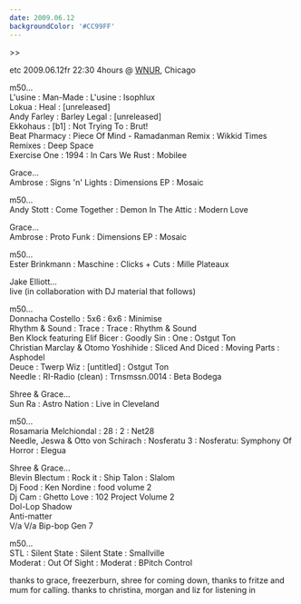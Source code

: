 ```yaml
---
date: 2009.06.12
backgroundColor: '#CC99FF'
---
```


\>>

etc 2009.06.12fr 22:30 4hours @ [WNUR](http://www.wnur.org/), Chicago  

m50...  
L'usine : Man-Made : L'usine : Isophlux  
Lokua : Heal : \[unreleased\]  
Andy Farley : Barley Legal : \[unreleased\]  
Ekkohaus : \[b1\] : Not Trying To : Brut!  
Beat Pharmacy : Piece Of Mind - Ramadanman Remix : Wikkid Times Remixes : Deep Space  
Exercise One : 1994 : In Cars We Rust : Mobilee  

Grace...  
Ambrose : Signs 'n' Lights : Dimensions EP : Mosaic  

m50...  
Andy Stott : Come Together : Demon In The Attic : Modern Love  

Grace...  
Ambrose : Proto Funk : Dimensions EP : Mosaic  

m50...  
Ester Brinkmann : Maschine : Clicks + Cuts : Mille Plateaux  

Jake Elliott...  
live (in collaboration with DJ material that follows)  

m50...  
Donnacha Costello : 5x6 : 6x6 : Minimise  
Rhythm & Sound : Trace : Trace : Rhythm & Sound  
Ben Klock featuring Elif Bicer : Goodly Sin : One : Ostgut Ton  
Christian Marclay & Otomo Yoshihide : Sliced And Diced : Moving Parts : Asphodel  
Deuce : Twerp Wiz : \[untitled\] : Ostgut Ton  
Needle : RI-Radio (clean) : Trnsmssn.0014 : Beta Bodega  

Shree & Grace...  
Sun Ra : Astro Nation : Live in Cleveland  

m50...  
Rosamaria Melchiondal : 28 : 2 : Net28  
Needle, Jeswa & Otto von Schirach : Nosferatu 3 : Nosferatu: Symphony Of Horror : Elegua  

Shree & Grace...  
Blevin Blectum : Rock it : Ship Talon : Slalom  
Dj Food : Ken Nordine : food volume 2  
Dj Cam : Ghetto Love : 102 Project Volume 2  
Dol-Lop Shadow  
Anti-matter  
V/a V/a Bip-bop Gen 7  

m50...  
STL : Silent State : Silent State : Smallville  
Moderat : Out Of Sight : Moderat : BPitch Control  


thanks to grace, freezerburn, shree for coming down, thanks to fritze and mum for calling. thanks to christina, morgan and liz for listening in